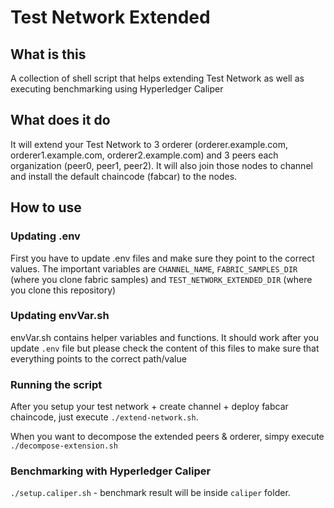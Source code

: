 # Test Network Extended

## What is this
A collection of shell script that helps extending Test Network as well as executing benchmarking using Hyperledger Caliper

## What does it do
It will extend your Test Network to 3 orderer (orderer.example.com, orderer1.example.com, orderer2.example.com) and 3 peers each organization (peer0, peer1, peer2). It will also join those nodes to channel and install the default chaincode (fabcar) to the nodes.

## How to use

### Updating .env
First you have to update .env files and make sure they point to the correct values. The important variables are `CHANNEL_NAME`, `FABRIC_SAMPLES_DIR` (where you clone fabric samples) and `TEST_NETWORK_EXTENDED_DIR` (where you clone this repository)

### Updating envVar.sh
envVar.sh contains helper variables and functions. It should work after you update `.env` file but please check the content of this files to make sure that everything points to the correct path/value

### Running the script
After you setup your test network + create channel + deploy fabcar chaincode, just execute `./extend-network.sh`.

When you want to decompose the extended peers & orderer, simpy execute `./decompose-extension.sh`

### Benchmarking with Hyperledger Caliper
`./setup.caliper.sh` - benchmark result will be inside `caliper` folder.